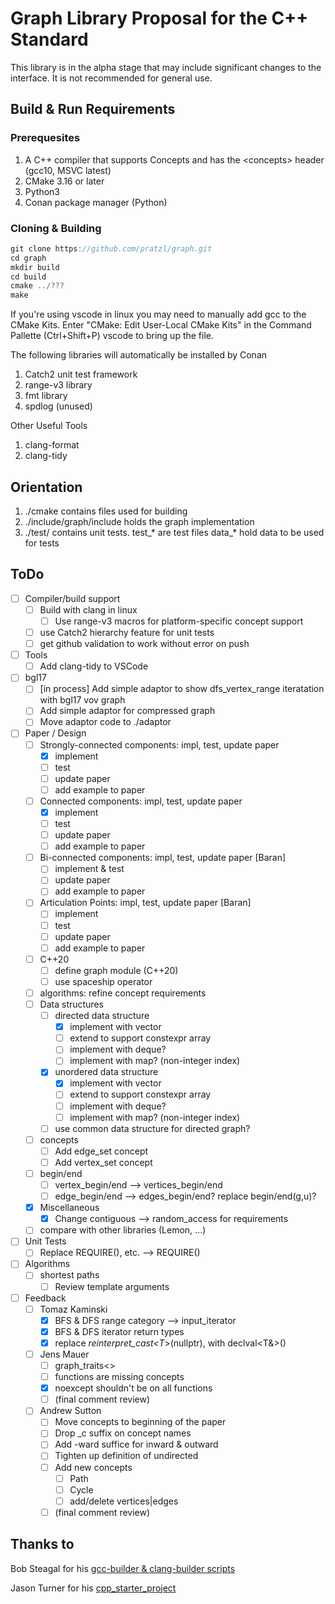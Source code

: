 # Graph Library Proposal for the C++ Standard

This library is in the alpha stage that may include significant changes to the interface. It is not recommended for general use.

## Build & Run Requirements

### Prerequesites

1. A C++ compiler that supports Concepts and has the \<concepts\> header (gcc10, MSVC latest)
1. CMake 3.16 or later
1. Python3
1. Conan package manager (Python)

### Cloning & Building

```C++
git clone https://github.com/pratzl/graph.git
cd graph
mkdir build
cd build
cmake ../???
make
```

If you're using vscode in linux you may need to manually add gcc to the CMake Kits. Enter "CMake: Edit User-Local CMake Kits" in the Command Pallette (Ctrl+Shift+P) vscode to bring up the file.

The following libraries will automatically be installed by Conan

1. Catch2 unit test framework
2. range-v3 library
3. fmt library
4. spdlog (unused)

Other Useful Tools

1. clang-format
2. clang-tidy

## Orientation

1. ./cmake contains files used for building
1. ./include/graph/include holds the graph implementation
1. ./test/ contains unit tests.
        test_* are test files
        data_* hold data to be used for tests

## ToDo

- [ ] Compiler/build support
  - [ ] Build with clang in linux
    - [ ] Use range-v3 macros for platform-specific concept support
  - [ ] use Catch2 hierarchy feature for unit tests
  - [ ] get github validation to work without error on push
- [ ] Tools
  - [ ] Add clang-tidy to VSCode
- [ ] bgl17
  - [ ] [in process] Add simple adaptor to show dfs_vertex_range iteratation with bgl17 vov graph
  - [ ] Add simple adaptor for compressed graph
  - [ ] Move adaptor code to ./adaptor
- [ ] Paper / Design
  - [ ] Strongly-connected components: impl, test, update paper
    - [x] implement
    - [ ] test
    - [ ] update paper
    - [ ] add example to paper
  - [ ] Connected components: impl, test, update paper
    - [x] implement
    - [ ] test
    - [ ] update paper
    - [ ] add example to paper
  - [ ] Bi-connected components: impl, test, update paper [Baran]
    - [ ] implement & test
    - [ ] update paper
    - [ ] add example to paper
  - [ ] Articulation Points: impl, test, update paper [Baran]
    - [ ] implement
    - [ ] test
    - [ ] update paper
    - [ ] add example to paper
  - [ ] C++20
    - [ ] define graph module (C++20)
    - [ ] use spaceship operator
  - [ ] algorithms: refine concept requirements
  - [ ] Data structures
    - [ ] directed data structure
      - [x] implement with vector
      - [ ] extend to support constexpr array
      - [ ] implement with deque?
      - [ ] implement with map? (non-integer index)
    - [x] unordered data structure
      - [x] implement with vector
      - [ ] extend to support constexpr array
      - [ ] implement with deque?
      - [ ] implement with map? (non-integer index)
    - [ ] use common data structure for directed graph?
  - [ ] concepts
    - [ ] Add edge_set concept
    - [ ] Add vertex_set concept
  - [ ] begin/end
    - [ ] vertex_begin/end --> vertices_begin/end
    - [ ] edge_begin/end --> edges_begin/end? replace begin/end(g,u)?
  - [x] Miscellaneous
    - [x] Change contiguous --> random_access for requirements
  - [ ] compare with other libraries (Lemon, ...)
- [ ] Unit Tests
  - [ ] Replace REQUIRE(), etc. --> REQUIRE()
- [ ] Algorithms
  - [ ] shortest paths
    - [ ] Review template arguments
- [ ] Feedback
  - [ ] Tomaz Kaminski
    - [x] BFS & DFS range category --> input_iterator
    - [x] BFS & DFS iterator return types
    - [x] replace *reinterpret_cast<T*>(nullptr), with declval<T&>() 
  - [ ] Jens Mauer
    - [ ] graph_traits<>
    - [ ] functions are missing concepts
    - [x] noexcept shouldn't be on all functions
    - [ ] (final comment review)
  - [ ] Andrew Sutton
    - [ ] Move concepts to beginning of the paper
    - [ ] Drop _c suffix on concept names
    - [ ] Add -ward suffice for inward & outward
    - [ ] Tighten up definition of undirected
    - [ ] Add new concepts
      - [ ] Path
      - [ ] Cycle
      - [ ] add/delete vertices|edges
    - [ ] (final comment review)

## Thanks to

Bob Steagal for his [gcc-builder & clang-builder scripts](https://github.com/BobSteagall)

Jason Turner for his [cpp_starter_project](https://github.com/lefticus/cpp_starter_project)
